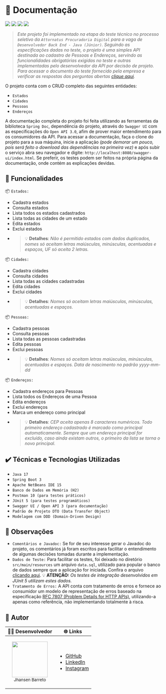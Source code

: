 # :pencil: Documentação

<p>
  <img src="https://img.shields.io/badge/Spring%20Boot-v3.0.1-brightgreen"/>
  <img src="https://img.shields.io/badge/java--jdk-v17.0.4.1-orange"/>
  <img src="https://img.shields.io/badge/maven--central-v4.0.0-blue"/>
  <img src="https://img.shields.io/badge/JUnit-v5.9.1-red"/>
</p>
  
>*Este projeto foi implementado na etapa do teste técnico no processo seletivo da ``Attornatus Procuradoria Digital`` para a vaga de ``Desenvolvedor Back End - Java (Júnior)``. Seguindo as especificações dadas no teste, o projeto é uma simples API destinada ao cadastro de Pessoas e Endereços, servindo as funcionalidades obrigatórias exigidas no teste e outras implementadas pelo desenvolvedor da API por decisão de projeto. Para acessar o documento do teste fornecido pela empresa e verificar as respostas das perguntas abertas <a href="https://drive.google.com/file/d/1bM_WzIVR38oMpyVLJItnWYFwnAhuI1ss/view?usp=sharing">clique aqui</a>.*
  
O projeto conta com o CRUD completo das seguintes entidades: 

- ``Estados``
- ``Cidades``
- ``Pessoas``
- ``Endereços``

A documentação completa do projeto foi feita utilizando as ferramentas da biblioteca ``Spring Doc``, dependência do projeto, através do ``Swagger UI`` com as especificações do ``Open API 3.0``, afim de prover maior entendimento para os consumidores da API. Para acessar a documentação, faça o clone do projeto para a sua máquina, inicie a aplicação *(pode demorar um pouco, pois será feito o download das dependências na primeira vez)* e após subir o serviço abra seu navegador e digite: ``http://localhost:8080/swagger-ui/index.html``. Se preferir, os testes podem ser feitos na própria página da documentação, onde contém as explicações devidas.

## :hammer: Funcionalidades

:package: ``Estados:``
- Cadastra estados
- Consulta estados
- Lista todos os estados cadastrados
- Lista todas as cidades de um estado
- Edita estados
- Exclui estados
- > :bulb: **Detalhes**: *Não é permitido estados com dados duplicados, nomes só aceitam letras maiúsculas, minúsculas, acentuadas e espaços, UF só aceita 2 letras.*

:package: ``Cidades:``
- Cadastra cidades
- Consulta cidades
- Lista todas as cidades cadastradas
- Edita cidades
- Exclui cidades
- > :bulb: **Detalhes**: *Nomes só aceitam letras maiúsculas, minúsculas, acentuadas e espaços.*

:package: ``Pessoas:``
- Cadastra pessoas
- Consulta pessoas
- Lista todas as pessoas cadastradas
- Edita pessoas
- Exclui pessoas
- > :bulb: **Detalhes**: *Nomes só aceitam letras maiúsculas, minúsculas, acentuadas e espaços. Data de nascimento no padrão yyyy-mm-dd*

:package: ``Endereços:``
- Cadastra endereços para Pessoas
- Lista todos os Endereços de uma Pessoa
- Edita endereços
- Exclui endereços
- Marca um endereço como principal
- > :bulb: **Detalhes**: *CEP aceita apenas 8 caracteres numéricos. Todo primeiro endereço cadastrado é marcado como principal automaticamente. Sempre que um endereço principal for excluído, caso ainda existam outros, o primeiro da lista se torna o novo principal.*

## :heavy_check_mark: Técnicas e Tecnologias Utilizadas

- ``Java 17``
- ``Spring Boot 3``
- ``Apache NetBeans IDE 15``
- ``Banco de Dados em Memória (H2)``
- ``Postman 10 (para testes práticos)``
- ``JUnit 5 (para testes programáticos)``
- ``Swagger UI / Open API 3 (para documentação)``
- ``Padrão de Projeto DTO (Data Transfer Object)``
- ``Modelagem com DDD (Domain-Driven Design)``

## :rotating_light: Observações

- ``Comentários e Javadoc:`` Se for de seu interesse gerar o Javadoc do projeto, os comentários já foram escritos para facilitar o entendimento de algumas decisões tomadas durante a implementação.
- ``Dados de Teste:`` Para facilitar os testes, foi deixado no diretório ``src/main/resources`` um arquivo ``data.sql``, utilizado para popular o banco de dados sempre que a aplicação for iniciada. Confira o arquivo <a href="https://github.com/jhansenbarreto/pessoa-endereco/blob/master/src/main/resources/data.sql">clicando aqui</a>. :bulb: **ATENÇÃO:** *Os testes de integração desenvolvidos em JUnit 5 utilizam estes dados.*
- ``Tratamento de Erros:`` A API conta com tratamento de erros e fornece ao consumidor um modelo de representação de erros baseado na especificação <a href="https://www.rfc-editor.org/rfc/rfc7807">RFC 7807 (Problem Details for HTTP APIs)</a>, utilizando-a apenas como referência, não implementando totalmente à risca.

## :construction_worker: Autor

| :technologist: Desenvolvedor |:globe_with_meridians: Links|
|-----------------------------:|----------------------------|
|<p align="center"><img src="https://avatars.githubusercontent.com/u/13790608?v=4" width=115></br><sub>Jhansen Barreto</sub></p>|<ul><li><a href="https://github.com/jhansenbarreto?tab=repositories">GitHub</a></li><li><a href="https://br.linkedin.com/in/jhansen-c-barreto">LinkedIn</a></li><li><a href="https://www.instagram.com/jhansenbarreto/">Instagram</a></li></ul>|
